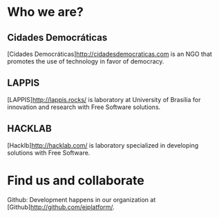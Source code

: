 # Who we are?

## Cidades Democráticas

[Cidades Democráticas]<http://cidadesdemocraticas.com> is an NGO that promotes 
the use of technology in favor of democracy.


## LAPPIS

[LAPPIS]<http://lappis.rocks/> is laboratory at University of Brasília for 
innovation and research with Free Software solutions.


## HACKLAB

[Hacklb]<http://hacklab.com/> is laboratory specialized in developing solutions 
with Free Software.


# Find us and collaborate

Github:
    Development happens in our organization at [Github]<http://github.com/ejplatform/>.
   
